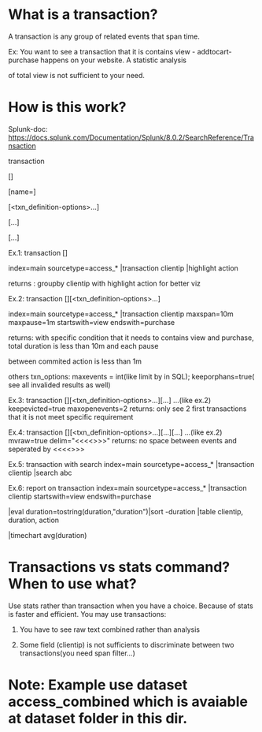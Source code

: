 # What is a transaction?
A transaction is any group of related events that span time. 

Ex: You want to see a transaction that it is contains view - addtocart- purchase happens on your website. A statistic analysis

of total view is not sufficient to your need.

# How is this work?
Splunk-doc: https://docs.splunk.com/Documentation/Splunk/8.0.2/SearchReference/Transaction

transaction

[<field-list>]

[name=<transaction-name>]

[<txn_definition-options>...]

[<memcontrol-options>...]

[<rendering-options>...]

Ex.1: transaction [<field-list>]

index=main sourcetype=access_* |transaction clientip |highlight action

returns : groupby clientip with highlight action for better viz

Ex.2: transaction [<field-list>][<txn_definition-options>...]

index=main sourcetype=access_* |transaction clientip maxspan=10m maxpause=1m startswith=view endswith=purchase

returns: with specific condition that it needs to contains view and purchase, total duration is less than 10m and each pause

between commited action is less than 1m

others txn_options: maxevents = int(like limit by in SQL); keeporphans=true( see all invalided results as well)

Ex.3: transaction [<field-list>][<txn_definition-options>...][<memcontrol-options>...]
...(like ex.2) keepevicted=true maxopenevents=2
returns: only see 2 first transactions that it is not meet specific requirement

Ex.4: transaction [<field-list>][<txn_definition-options>...][<memcontrol-options>...][<rendering-options>...]
...(like ex.2) mvraw=true delim="<<<<>>>"
returns: no space between events and seperated by <<<<>>>

Ex.5: transaction with search
index=main sourcetype=access_* |transaction clientip |search abc

Ex.6: report on transaction
index=main sourcetype=access_* |transaction clientip startswith=view endswith=purchase 

|eval duration=tostring(duration,"duration")|sort -duration |table clientip, duration, action

|timechart avg(duration)

# Transactions vs stats command? When to use what?
Use stats rather than transaction when you have a choice. Because of stats is faster and efficient. You may use transactions:

1. You have to see raw text combined rather than analysis 

2. Some field (clientip) is not sufficients to discriminate between two transactions(you need span filter...)

# Note: Example use dataset access_combined which is avaiable at dataset folder in this dir.

